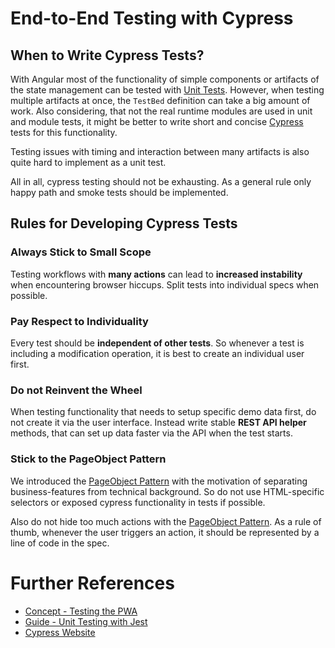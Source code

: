 <!--
kb_guide
kb_pwa
kb_everyone
kb_sync_latest_only
-->

# End-to-End Testing with Cypress

## When to Write Cypress Tests?

With Angular most of the functionality of simple components or artifacts of the state management can be tested with [Unit Tests][guide-unit-tests].
However, when testing multiple artifacts at once, the `TestBed` definition can take a big amount of work.
Also considering, that not the real runtime modules are used in unit and module tests, it might be better to write short and concise [Cypress][cypress] tests for this functionality.

Testing issues with timing and interaction between many artifacts is also quite hard to implement as a unit test.

All in all, cypress testing should not be exhausting.
As a general rule only happy path and smoke tests should be implemented.

## Rules for Developing Cypress Tests

### Always Stick to Small Scope

Testing workflows with **many actions** can lead to **increased instability** when encountering browser hiccups.
Split tests into individual specs when possible.

### Pay Respect to Individuality

Every test should be **independent of other tests**.
So whenever a test is including a modification operation, it is best to create an individual user first.

### Do not Reinvent the Wheel

When testing functionality that needs to setup specific demo data first, do not create it via the user interface.
Instead write stable **REST API helper** methods, that can set up data faster via the API when the test starts.

### Stick to the PageObject Pattern

We introduced the [PageObject Pattern][concept-testing-pageobject] with the motivation of separating business-features from technical background.
So do not use HTML-specific selectors or exposed cypress functionality in tests if possible.

Also do not hide too much actions with the [PageObject Pattern][concept-testing-pageobject].
As a rule of thumb, whenever the user triggers an action, it should be represented by a line of code in the spec.

# Further References

- [Concept - Testing the PWA][concept-testing]
- [Guide - Unit Testing with Jest][guide-unit-tests]
- [Cypress Website][cypress]

[concept-testing]: ../concepts/testing.md
[concept-testing-pageobject]: ../concepts/testing.md#pageobject-pattern
[guide-unit-tests]: ./testing-jest.md
[cypress]: https://www.cypress.io
